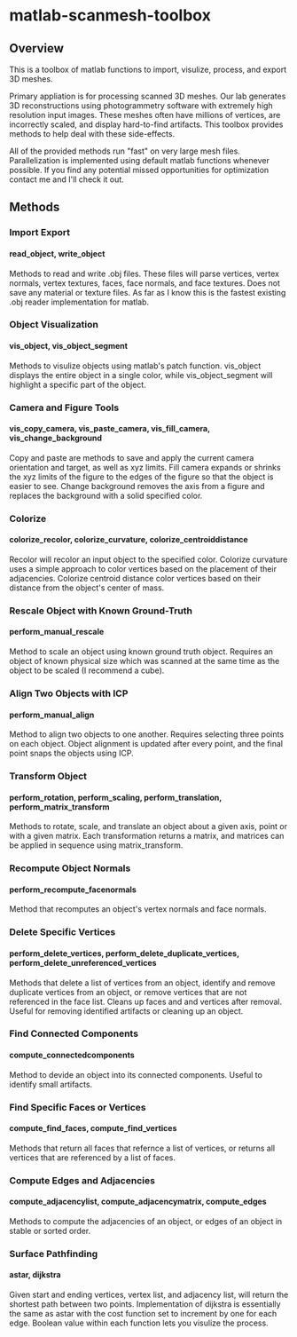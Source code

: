 # matlab-scanmesh-toolbox
## Overview
This is a toolbox of matlab functions to import, visulize, process, and export 3D meshes. 

Primary appliation is for processing scanned 3D meshes. Our lab generates 
3D reconstructions using photogrammetry software with extremely high resolution input images. 
These meshes often have millions of vertices, are incorrectly scaled, and display hard-to-find 
artifacts. This toolbox provides methods to help deal with these side-effects.

All of the provided methods run "fast" on very large mesh files. Parallelization is implemented using
default matlab functions whenever possible. If you find any potential missed opportunities for optimization 
contact me and I'll check it out.

## Methods
### Import Export
#### read_object, write_object
Methods to read and write .obj files. These files will parse vertices, vertex normals, vertex textures, 
faces, face normals, and face textures. Does not save any material or texture files. As far as I know
this is the fastest existing .obj reader implementation for matlab. 

### Object Visualization
#### vis_object, vis_object_segment
Methods to visulize objects using matlab's patch function. vis_object displays the entire object in 
a single color, while vis_object_segment will highlight a specific part of the object. 

### Camera and Figure Tools
#### vis_copy_camera, vis_paste_camera, vis_fill_camera, vis_change_background
Copy and paste are methods to save and apply the current camera orientation and target, as well as xyz
limits. Fill camera expands or shrinks the xyz limits of the figure to the edges of the figure so that
the object is easier to see. Change background removes the axis from a figure and replaces the background 
with a solid specified color. 

### Colorize
#### colorize_recolor, colorize_curvature, colorize_centroiddistance
Recolor will recolor an input object to the specified color. Colorize curvature uses a simple approach to 
color vertices based on the placement of their adjacencies. Colorize centroid distance color vertices 
based on their distance from the object's center of mass. 

### Rescale Object with Known Ground-Truth
#### perform_manual_rescale
Method to scale an object using known ground truth object. Requires an object of known 
physical size which was scanned at the same time as the object to be scaled (I recommend a cube).

### Align Two Objects with ICP
#### perform_manual_align
Method to align two objects to one another. Requires selecting three points on each object. Object
alignment is updated after every point, and the final point snaps the objects using ICP.

### Transform Object
#### perform_rotation, perform_scaling, perform_translation, perform_matrix_transform
Methods to rotate, scale, and translate an object about a given axis, point or with a given matrix. 
Each transformation returns a matrix, and matrices can be applied in sequence using matrix_transform.

### Recompute Object Normals
#### perform_recompute_facenormals
Method that recomputes an object's vertex normals and face normals.

### Delete Specific Vertices
#### perform_delete_vertices, perform_delete_duplicate_vertices, perform_delete_unreferenced_vertices
Methods that delete a list of vertices from an object, identify and remove duplicate vertices 
from an object, or remove vertices that are not referenced in the face list. Cleans up faces and 
and vertices after removal. Useful for removing identified artifacts or cleaning up an object.

### Find Connected Components
#### compute_connectedcomponents
Method to devide an object into its connected components. Useful to identify small artifacts. 

### Find Specific Faces or Vertices
#### compute_find_faces, compute_find_vertices
Methods that return all faces that refernce a list of vertices, or returns all vertices that are 
referenced by a list of faces.  

### Compute Edges and Adjacencies
#### compute_adjacencylist, compute_adjacencymatrix, compute_edges
Methods to compute the adjacencies of an object, or edges of an object in stable or sorted order.

### Surface Pathfinding 
#### astar, dijkstra
Given start and ending vertices, vertex list, and adjacency list, will return the shortest path between 
two points. Implementation of dijkstra is essentially the same as astar with the cost function set to 
increment by one for each edge. Boolean value within each function lets you visulize the process.

